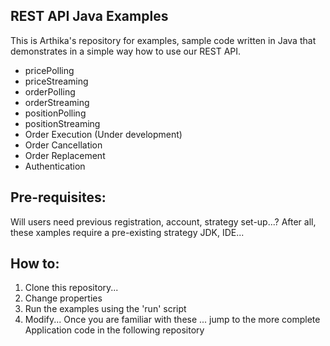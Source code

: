 ## REST API Java Examples
This is Arthika's repository for examples, sample code written in Java that demonstrates in a simple way how to use  our REST API.

* pricePolling
* priceStreaming
* orderPolling
* orderStreaming
* positionPolling
* positionStreaming
* Order Execution (Under development)
* Order Cancellation
* Order Replacement
* Authentication

## Pre-requisites:
Will users need previous registration, account, strategy set-up...? After all, these xamples require a pre-existing strategy
JDK, IDE...

## How to:

1. Clone this repository...
2. Change properties 
3. Run the examples using the 'run' script
4. Modify... Once you are familiar with these ... jump to the more complete Application code in the following repository


